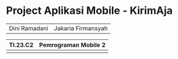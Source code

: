 
# Project Aplikasi Mobile - KirimAja

|  | |
| ----------- | ----------- |
| Dini Ramadani | Jakaria Firmansyah |

|  TI.23.C2 |  Pemrograman Mobile 2 |
| ----------- | ----------- |
|  | |

